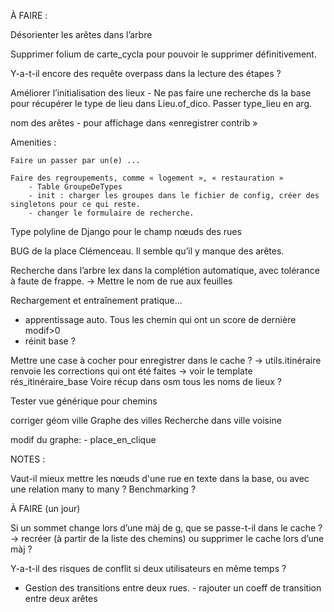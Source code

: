 
À FAIRE :

Désorienter les arêtes dans l’arbre

Supprimer folium de carte_cycla pour pouvoir le supprimer définitivement.

Y-a-t-il encore des requête overpass dans la lecture des étapes ?

Améliorer l’initialisation des lieux
	- Ne pas faire une recherche ds la base pour récupérer le type de lieu dans Lieu.of_dico. Passer type_lieu en arg.

nom des arêtes
	- pour affichage dans «enregistrer contrib »
	
	
Amenities :
	
    Faire un passer par un(e) ...

	Faire des regroupements, comme « logement », « restauration »
		- Table GroupeDeTypes
		- init : charger les groupes dans le fichier de config, créer des singletons pour ce qui reste.
		- changer le formulaire de recherche.


Type polyline de Django pour le champ nœuds des rues



BUG de la place Clémenceau. Il semble qu’il y manque des arêtes.



Recherche dans l’arbre lex dans la complétion automatique, avec tolérance à faute de frappe.
    -> Mettre le nom de rue aux feuilles


Rechargement et entraînement pratique...
   - apprentissage auto. Tous les chemin qui ont un score de dernière modif>0
   - réinit base ?


Mettre une case à cocher pour enregistrer dans le cache ?
   -> utils.itinéraire renvoie les corrections qui ont été faites
   -> voir le template rés_itinéraire_base
Voire récup dans osm tous les noms de lieux ?



Tester vue générique pour chemins


corriger géom ville
Graphe des villes
Recherche dans ville voisine


modif du graphe:
      - place_en_clique


NOTES :


Vaut-il mieux mettre les nœuds d'une rue en texte dans la base, ou avec une relation many to many ? Benchmarking ?



À FAIRE (un jour)


Si un sommet change lors d’une màj de g, que se passe-t-il dans le cache ? -> recréer (à partir de la liste des chemins) ou supprimer le cache lors d’une màj ?

Y-a-t-il des risques de conflit si deux utilisateurs en même temps ?

- Gestion des transitions entre deux rues.
  	  - rajouter un coeff de transition entre deux arêtes

